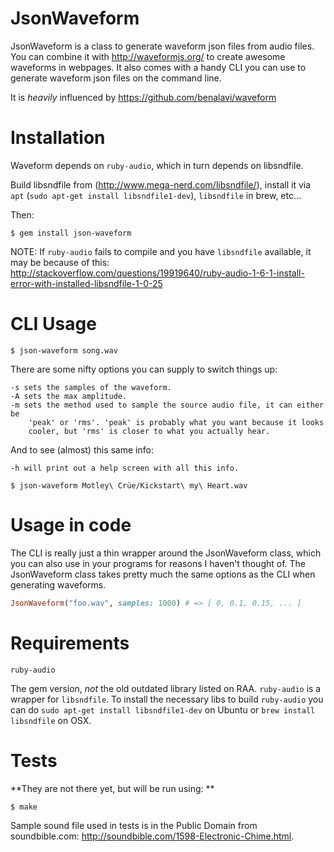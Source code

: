 JsonWaveform
========

JsonWaveform is a class to generate waveform json files from audio files. You can combine it with http://waveformjs.org/ to create awesome waveforms in webpages. It also comes with a handy CLI you can use to generate waveform json files on the command line.

It is *heavily* influenced by https://github.com/benalavi/waveform

Installation
============

Waveform depends on `ruby-audio`, which in turn depends on libsndfile.

Build libsndfile from (http://www.mega-nerd.com/libsndfile/), install it via `apt` (`sudo apt-get install libsndfile1-dev`), `libsndfile` in brew, etc...

Then:

    $ gem install json-waveform

NOTE: If `ruby-audio` fails to compile and you have `libsndfile` available, it may be because of this: http://stackoverflow.com/questions/19919640/ruby-audio-1-6-1-install-error-with-installed-libsndfile-1-0-25

CLI Usage
=========

    $ json-waveform song.wav

There are some nifty options you can supply to switch things up:

    -s sets the samples of the waveform.
    -A sets the max amplitude.
    -m sets the method used to sample the source audio file, it can either be
        'peak' or 'rms'. 'peak' is probably what you want because it looks
        cooler, but 'rms' is closer to what you actually hear.

And to see (almost) this same info:

    -h will print out a help screen with all this info.

    $ json-waveform Motley\ Crüe/Kickstart\ my\ Heart.wav

Usage in code
=============

The CLI is really just a thin wrapper around the JsonWaveform class, which you can also use in your programs for reasons I haven't thought of. The JsonWaveform class takes pretty much the same options as the CLI when generating waveforms.

```ruby
JsonWaveform("foo.wav", samples: 1000) # => [ 0, 0.1, 0.15, ... ]
```

Requirements
============

`ruby-audio`

The gem version, *not* the old outdated library listed on RAA. `ruby-audio` is a wrapper for `libsndfile`. To install the necessary libs to build `ruby-audio` you can do `sudo apt-get install libsndfile1-dev` on Ubuntu or `brew install libsndfile` on OSX.


Tests
=====

**They are not there yet, but will be run using: **

    $ make

Sample sound file used in tests is in the Public Domain from soundbible.com: <http://soundbible.com/1598-Electronic-Chime.html>.

